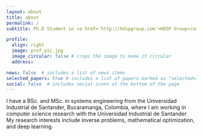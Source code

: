 ```yaml
---
layout: about
title: about
permalink: /
subtitle: Ph.D Student in <a href='http://hdspgroup.com'>HDSP Group</a>. 

profile:
  align: right
  image: prof_pic.jpg
  image_circular: false # crops the image to make it circular
  address: 

news: false  # includes a list of news items
selected_papers: true # includes a list of papers marked as "selected={true}"
social: false  # includes social icons at the bottom of the page
---
```


I have a BSc. and MSc. in systems engineering from the Universidad Industrial de Santander, Bucaramanga, Colombia, where I am working in computer science research with the Universidad Industrial de Santander. My research interests include inverse problems, mathematical optimization, and deep learning.
